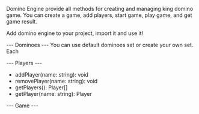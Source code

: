 Domino Engine provide all methods for creating and managing king domino game.
You can create a game, add players, start game, play game, and get game result.

Add domino engine to your project, import it and use it!

--- Dominoes ---
You can use default dominoes set or create your own set.
Each 


--- Players ---
- addPlayer(name: string): void
- removePlayer(name: string): void
- getPlayers(): Player[]
- getPlayer(name: string): Player


--- Game ---
